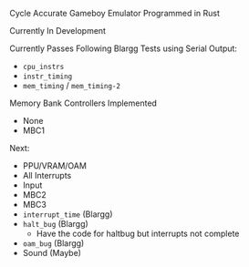 Cycle Accurate Gameboy Emulator Programmed in Rust

Currently In Development

Currently Passes Following Blargg Tests using Serial Output:
 - `cpu_instrs`
 - `instr_timing`
 - `mem_timing` / `mem_timing-2`

 Memory Bank Controllers Implemented
 - None
 - MBC1

Next:
 - PPU/VRAM/OAM
 - All Interrupts
 - Input
 - MBC2
 - MBC3
 - `interrupt_time` (Blargg)
 - `halt_bug` (Blargg)
    - Have the code for haltbug but interrupts not complete
 - `oam_bug` (Blargg)
 - Sound (Maybe)